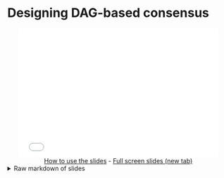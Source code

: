 # Designing DAG-based consensus

<!-- markdown-link-check-disable -->

<iframe style="width: 90%; aspect-ratio: 1400/900; margin: 0 5%; border: none;" src="slides.html"></iframe>

<center>
<a target="_blank" href="../../contribute/how-to/page.md#-how-to-use-revealjs-slides"><i class="fa fa-pencil-square"></i> How to use the slides</a> -
<a target="_blank" href="slides.html"><i class="fa fa-share-square"></i> Full screen slides (new tab)</a>
</center>

<details>
<summary>Raw markdown of slides</summary>
{{#include slides.md}}
</details>

<!-- markdown-link-check-enable -->
